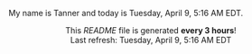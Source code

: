 My name is Tanner and today is Tuesday, April 9, 5:16 AM EDT.

<p align="center">This <i>README</i> file is generated <b>every 3 hours</b>!</br>Last refresh: Tuesday, April 9, 5:16 AM EDT<br /></p>
